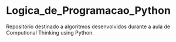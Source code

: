 # Logica_de_Programacao_Python
Repositório destinado a algoritmos desenvolvidos durante a aula de Computional Thinking using Python. 
